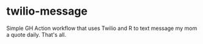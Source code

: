 # twilio-message

Simple GH Action workflow that uses Twilio and R to text message my mom a quote daily. That's all.  
